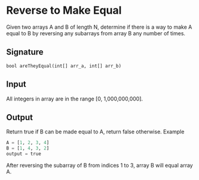# Reverse to Make Equal

Given two arrays A and B of length N, determine if there is a way to make A equal to B by reversing any subarrays from array B any number of times.

## Signature

`bool areTheyEqual(int[] arr_a, int[] arr_b)`

## Input

All integers in array are in the range [0, 1,000,000,000].

## Output

Return true if B can be made equal to A, return false otherwise.
Example

```python
A = [1, 2, 3, 4]
B = [1, 4, 3, 2]
output = true
```

After reversing the subarray of B from indices 1 to 3, array B will equal array A.
